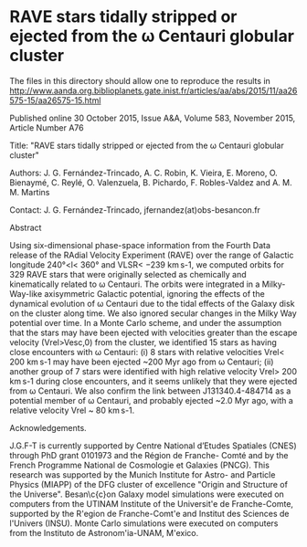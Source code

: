 RAVE stars tidally stripped or ejected from the ω Centauri globular cluster
============================================================================

The files in this directory should allow one to reproduce the results in http://www.aanda.org.biblioplanets.gate.inist.fr/articles/aa/abs/2015/11/aa26575-15/aa26575-15.html 

Published online 		30 October 2015, Issue A&A, Volume 583, November 2015, Article Number  A76 

Title: "RAVE stars tidally stripped or ejected from the ω Centauri globular cluster"

Authors: J. G. Fernández-Trincado, A. C. Robin, K. Vieira, E. Moreno, O. Bienaymé, C. Reylé, O. Valenzuela, B. Pichardo, F. Robles-Valdez and A. M. M. Martins

Contact: J. G. Fernández-Trincado, jfernandez(at)obs-besancon.fr

Abstract

Using six-dimensional phase-space information from the Fourth Data release of the RAdial Velocity Experiment (RAVE) over the range of Galactic longitude 240°<l< 360° and VLSR< −239 km s-1, we computed orbits for 329 RAVE stars that were originally selected as chemically and kinematically related to ω Centauri. The orbits were integrated in a Milky-Way-like axisymmetric Galactic potential, ignoring the effects of the dynamical evolution of ω Centauri due to the tidal effects of the Galaxy disk on the cluster along time. We also ignored secular changes in the Milky Way potential over time. In a Monte Carlo scheme, and under the assumption that the stars may have been ejected with velocities greater than the escape velocity (Vrel>Vesc,0) from the cluster, we identified 15 stars as having close encounters with ω Centauri: (i) 8 stars with relative velocities Vrel< 200 km s-1 may have been ejected ~200 Myr ago from ω Centauri; (ii) another group of 7 stars were identified with high relative velocity Vrel> 200 km s-1 during close encounters, and it seems unlikely that they were ejected from ω Centauri. We also confirm the link between J131340.4-484714 as a potential member of ω Centauri, and probably ejected ~2.0 Myr ago, with a relative velocity Vrel ~ 80 km s-1. 

Acknowledgements. 

J.G.F-T is currently supported by Centre National d’Etudes Spatiales (CNES) through PhD grant 0101973 and the Région de Franche- Comté and by the French Programme National de Cosmologie et Galaxies (PNCG). This research was supported by the Munich Institute for Astro- and Particle Physics (MIAPP) of the DFG cluster of excellence "Origin and Structure of the Universe". Besan\c{c}on Galaxy model simulations were executed on computers from the UTINAM Institute of the Universit\'e de Franche-Comte, supported by the R\'egion de Franche-Comt\'e and Institut des Sciences de l'Univers (INSU). Monte Carlo simulations were executed on computers from the Instituto de Astronom\'ia-UNAM, M\'exico.
